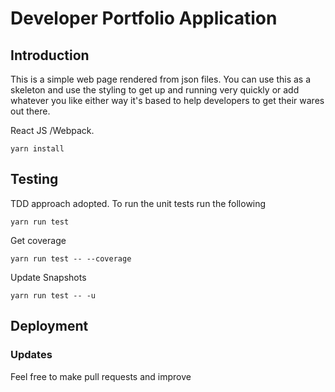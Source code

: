 # Developer Portfolio Application


## Introduction

This is a simple web page rendered from json files. You can use this as a skeleton and use the styling to get up and running very quickly or add whatever you like either way it's based to help developers to get their wares out there.

React JS /Webpack.



```aidl
yarn install
```

## Testing

TDD approach adopted. To run the unit tests run the following

```aidl
yarn run test
```

Get coverage
```coverage
yarn run test -- --coverage
```

Update Snapshots
```aidl
yarn run test -- -u
```

## Deployment

### Updates

Feel free to make pull requests and improve



